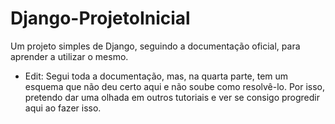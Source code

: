# Django-ProjetoInicial
Um projeto simples de Django, seguindo a documentação oficial, para aprender a utilizar o mesmo.

* Edit: Segui toda a documentação, mas, na quarta parte, tem um esquema que não deu certo aqui e não soube como resolvê-lo.
Por isso, pretendo dar uma olhada em outros tutoriais e ver se consigo progredir aqui ao fazer isso. 
